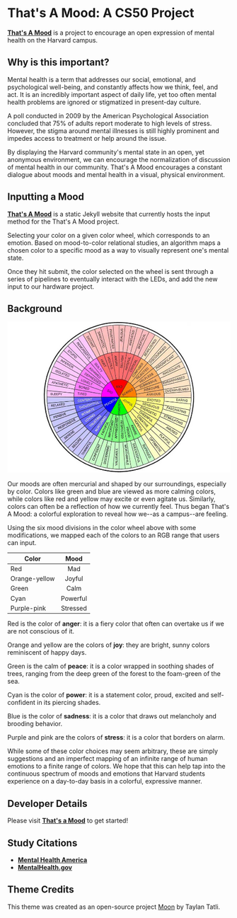 # That's A Mood: A CS50 Project

**[That's A Mood](https://annawang7.github.io/cs50-final-proj)** is a project to encourage an open expression of mental health on the Harvard campus. 

## Why is this important?
  Mental health is a term that addresses our social, emotional, and psychological well-being, and constantly affects how we think, feel, and act. It is an incredibly important aspect of daily life, yet too often mental health problems are ignored or stigmatized in present-day culture.
  
  A poll conducted in 2009 by the American Psychological Association concluded that 75% of adults report moderate to high levels of stress. However, the stigma around mental illnesses is still highly prominent and impedes access to treatment or help around the issue.

  By displaying the Harvard community's mental state in an open, yet anonymous environment, we can encourage the normalization of discussion of mental health in our community. That's A Mood encourages a constant dialogue about moods and mental health in a visual, physical environment. 

## Inputting a Mood
  **[That's A Mood](https://annawang7.github.io/cs50-final-proj)** is a static Jekyll website that currently hosts the input method for the That's A Mood project.
  
  Selecting your color on a given color wheel, which corresponds to an emotion. Based on mood-to-color relational studies, an algorithm maps a chosen color to a specific mood as a way to visually represent one's mental state.
  
  Once they hit submit, the color selected on the wheel is sent through a series of pipelines to eventually interact with the LEDs, and add the new input to our hardware project.

## Background
![Color Wheel](https://github.com/annawang7/cs50-final-proj/blob/gh-pages/Color_Wheel.jpg "Source: https://www.psychologytoday.com/us/blog/peaceful-parents-happy-kids/201801/easy-ways-teach-kids-about-emotions-in-daily-life?amp")

Our moods are often mercurial and shaped by our surroundings, especially by color. Colors like green and blue are viewed as more calming colors, while colors like red and yellow may excite or even agitate us. Similarly, colors can often be a reflection of how we currently feel. Thus began That's A Mood: a colorful exploration to reveal how we--as a campus--are feeling.

Using the six mood divisions in the color wheel above with some modifications, we mapped each of the colors to an RGB range that users can input.

| Color            | Mood      | 
| ---------------- |:---------:|
| Red              | Mad       |
| Orange-yellow    | Joyful    |
| Green            | Calm      |
| Cyan             | Powerful  |
| Purple-pink      | Stressed  |

Red is the color of **anger**: it is a fiery color that often can overtake us if we are not conscious of it.

Orange and yellow are the colors of **joy**: they are bright, sunny colors reminiscent of happy days.

Green is the calm of **peace**: it is a color wrapped in soothing shades of trees, ranging from the deep green of the forest to the foam-green of the sea.

Cyan is the color of **power**: it is a statement color, proud, excited and self-confident in its piercing shades.

Blue is the color of **sadness**: it is a color that draws out melancholy and brooding behavior.

Purple and pink are the colors of **stress**: it is a color that borders on alarm.

While some of these color choices may seem arbitrary, these are simply suggestions and an imperfect mapping of an infinite range of human emotions to a finite range of colors. We hope that this can help tap into the continuous spectrum of moods and emotions that Harvard students experience on a day-to-day basis in a colorful, expressive manner.

## Developer Details
  Please visit **[That's a Mood](https://github.com/annawang7/cs50-final-proj)** to get started!

## Study Citations
  * **[Mental Health America](https://www.mha-em.org/advocacy/12-media/132-mental-health-treatment-and-stigma-statistics.html)** 
  * **[MentalHealth.gov](https://www.mentalhealth.gov/basics/what-is-mental-health)**

## Theme Credits
This theme was created as an open-source project [Moon](https://taylantatli.github.io/Moon) by Taylan Tatli. 